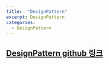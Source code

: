 ```yaml
---
title:  "DesignPattern"
excerpt: DesignPattern
categories:
  - DesignPattern
---
```


## [DesignPattern github 링크](https://github.com/cys779988/DesignPattern "link")
